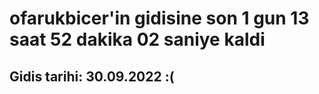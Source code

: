 # ofarukbicer'in gidisine son 1 gun 13 saat 52 dakika 02 saniye kaldi

## Gidis tarihi: 30.09.2022 :(
